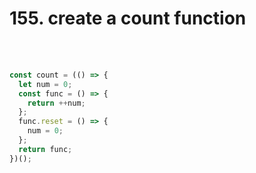 <h1>155. create a count function
</h1>

<br/>
<br/>

```js
const count = (() => {
  let num = 0;
  const func = () => {
    return ++num;
  };
  func.reset = () => {
    num = 0;
  };
  return func;
})();
```
